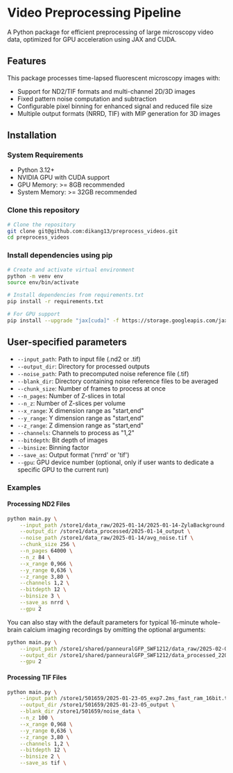 # Video Preprocessing Pipeline

A Python package for efficient preprocessing of large microscopy video data, optimized for GPU acceleration using JAX and CUDA.

## Features
This package processes time-lapsed fluorescent microscopy images with:
- Support for ND2/TIF formats and multi-channel 2D/3D images
- Fixed pattern noise computation and subtraction
- Configurable pixel binning for enhanced signal and reduced file size
- Multiple output formats (NRRD, TIF) with MIP generation for 3D images


## Installation
### System Requirements
- Python 3.12+
- NVIDIA GPU with CUDA support
- GPU Memory: >= 8GB recommended
- System Memory: >= 32GB recommended
  
### Clone this repository
```bash
# Clone the repository
git clone git@github.com:dikang13/preprocess_videos.git
cd preprocess_videos
```

### Install dependencies using pip
```bash
# Create and activate virtual environment
python -m venv env
source env/bin/activate

# Install dependencies from requirements.txt
pip install -r requirements.txt

# For GPU support
pip install --upgrade "jax[cuda]" -f https://storage.googleapis.com/jax-releases/jax_cuda_releases.html
```

## User-specified parameters

- `--input_path`: Path to input file (.nd2 or .tif)
- `--output_dir`: Directory for processed outputs
- `--noise_path`: Path to precomputed noise reference file (.tif)
- `--blank_dir`: Directory containing noise reference files to be averaged
- `--chunk_size`: Number of frames to process at once
- `--n_pages`: Number of Z-slices in total
- `--n_z`: Number of Z-slices per volume
- `--x_range`: X dimension range as "start,end"
- `--y_range`: Y dimension range as "start,end"
- `--z_range`: Z dimension range as "start,end"
- `--channels`: Channels to process as "1,2"
- `--bitdepth`: Bit depth of images
- `--binsize`: Binning factor
- `--save_as`: Output format ('nrrd' or 'tif')
- `--gpu`: GPU device number (optional, only if user wants to dedicate a specific GPU to the current run)

### Examples
#### Processing ND2 Files
```bash
python main.py \
    --input_path /store1/data_raw/2025-01-14/2025-01-14-ZylaBackground.nd2 \
    --output_dir /store1/data_processed/2025-01-14_output \
    --noise_path /store1/data_raw/2025-01-14/avg_noise.tif \
    --chunk_size 256 \
    --n_pages 64000 \
    --n_z 84 \
    --x_range 0,966 \
    --y_range 0,636 \
    --z_range 3,80 \
    --channels 1,2 \
    --bitdepth 12 \
    --binsize 3 \
    --save_as nrrd \
    --gpu 2
```

You can also stay with the default parameters for typical 16-minute whole-brain calcium imaging recordings by omitting the optional arguments:
```bash
python main.py \
    --input_path /store1/shared/panneuralGFP_SWF1212/data_raw/2025-02-03/2025-02-03-18.nd2 \
    --output_dir /store1/shared/panneuralGFP_SWF1212/data_processed_220/2025-02-03-13_output/neuropal/2025-02-03-18 \
    --gpu 2
```

#### Processing TIF Files
```bash
python main.py \
    --input_path /store1/501659/2025-01-23-05_exp7.2ms_fast_ram_16bit.tif \
    --output_dir /store1/501659/2025-01-23-05_output \
    --blank_dir /store1/501659/noise_data \
    --n_z 100 \
    --x_range 0,968 \
    --y_range 0,636 \
    --z_range 3,80 \
    --channels 1,2 \
    --bitdepth 12 \
    --binsize 2 \
    --save_as tif \
```
